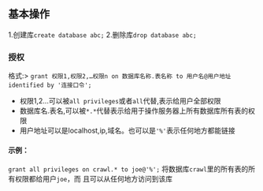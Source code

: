 ## 基本操作

1.创建库`create database abc;`
2.删除库`drop database abc;`

### 授权
格式:> `grant 权限1,权限2,…权限n on 数据库名称.表名称 to 用户名@用户地址 identified by '连接口令';`

* 权限1,2...可以被`all privileges`或者`all`代替,表示给用户全部权限
* 数据库名.表名,可以被`*.*`代替表示给用于操作服务器上所有数据库所有表的权限
* 用户地址可以是localhost,ip,域名。也可以是`'%'`表示任何地方都能链接

#### 示例：
`grant all privileges on crawl.* to joe@'%';` 将数据库`crawl`里的所有表的所有权限都给用户`joe`，而
且可以从任何地方访问到该库
